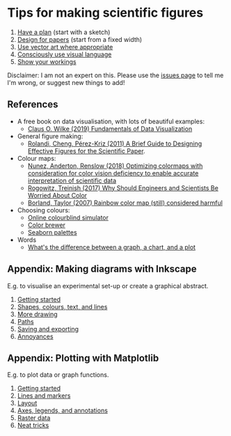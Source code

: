 # Tips for making scientific figures

1. [Have a plan](tips/1-1-have-a-plan.md) (start with a sketch)
2. [Design for papers](tips/1-2-design-for-papers.md) (start from a fixed width)
3. [Use vector art where appropriate](https://nbviewer.org/github/MichaelClerx/making-figures/blob/main/tips/1-3-vector-and-raster.ipynb)
4. [Consciously use visual language](https://nbviewer.org/github/MichaelClerx/making-figures/blob/main/tips/1-4-visual-language.ipynb)
5. [Show your workings](https://nbviewer.org/github/MichaelClerx/making-figures/blob/main/tips/1-5-show-your-workings.ipynb)

Disclaimer: I am not an expert on this.
Please use the [issues page](https://github.com/MichaelClerx/making-figures/issues) to tell me I'm wrong, or suggest new things to add!

## References

- A free book on data visualisation, with lots of beautiful examples:
  - [Claus O. Wilke (2019) Fundamentals of Data Visualization](https://clauswilke.com/dataviz)
- General figure making: 
  - [Rolandi, Cheng, Pérez-Kriz (2011) A Brief Guide to Designing Effective Figures for the Scientific Paper](https://doi.org/10.1002/adma.201102518).
- Colour maps:
  - [Nunez, Anderton, Renslow (2018) Optimizing colormaps with consideration for color vision deficiency to enable accurate interpretation of scientific data](https://doi.org/10.1371/journal.pone.0199239)
  - [Rogowitz, Treinish (2017) Why Should Engineers and Scientists Be Worried About Color](https://www.researchgate.net/profile/Ahmed-Elhattab/post/Please-suggest-some-good-3D-plot-tool-Software-for-surface-plot/attachment/5c05ba35cfe4a7645506948e/AS%3A699894335557644%401543879221725/download/Why+Should+Engineers+and+Scientists+Be+Worried+About+Color_.pdf)
  - [Borland, Taylor (2007) Rainbow color map (still) considered harmful](https://doi.org/10.1109/MCG.2007.323435)
- Choosing colours:
  - [Online colourblind simulator](https://www.color-blindness.com/coblis-color-blindness-simulator/) 
  - [Color brewer](https://colorbrewer2.org/)
  - [Seaborn palettes](https://seaborn.pydata.org/tutorial/color_palettes.html)
- Words
  - [What's the difference between a graph, a chart, and a plot](https://english.stackexchange.com/questions/43027/whats-the-difference-between-a-graph-a-chart-and-a-plot)

## Appendix: Making diagrams with Inkscape

E.g. to visualise an experimental set-up or create a graphical abstract.

1. [Getting started](inkscape/2-1-getting-started.md)
2. [Shapes, colours, text, and lines](inkscape/2-2-shapes-colours-lines.md)
3. [More drawing](inkscape/2-3-more-drawing.md)
4. [Paths](inkscape/2-4-paths.md)
5. [Saving and exporting](inkscape/2-5-save-and-export.md)
6. [Annoyances](inkscape/2-6-annoyances.md)

## Appendix: Plotting with Matplotlib

E.g. to plot data or graph functions.

1. [Getting started](https://nbviewer.org/github/MichaelClerx/making-figures/blob/main/matplotlib/3-1-getting-started.ipynb)
2. [Lines and markers](https://nbviewer.org/github/MichaelClerx/making-figures/blob/main/matplotlib/3-2-lines-and-markers.ipynb)
3. [Layout](https://nbviewer.org/github/MichaelClerx/making-figures/blob/main/matplotlib/3-3-layout.ipynb)
4. [Axes, legends, and annotations](https://nbviewer.org/github/MichaelClerx/making-figures/blob/main/matplotlib/3-4-axes-legends-annotations.ipynb)
5. [Raster data](https://nbviewer.org/github/MichaelClerx/making-figures/blob/main/matplotlib/3-5-raster-data.ipynb)
6. [Neat tricks](https://nbviewer.org/github/MichaelClerx/making-figures/blob/main/matplotlib/3-6-neat-tricks.ipynb)

